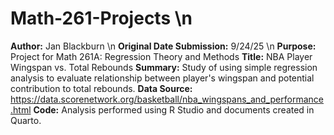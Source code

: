 # Math-261-Projects \n
**Author:** Jan Blackburn \n
**Original Date Submission:** 9/24/25 \n
**Purpose:** Project for Math 261A: Regression Theory and Methods
**Title:** NBA Player Wingspan vs. Total Rebounds
**Summary:** Study of using simple regression analysis to evaluate relationship between player's wingspan and potential contribution to total rebounds. 
**Data Source:** https://data.scorenetwork.org/basketball/nba_wingspans_and_performance.html
**Code:** Analysis performed using R Studio and documents created in Quarto.
